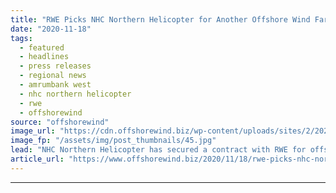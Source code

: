 ```yaml
---
title: "RWE Picks NHC Northern Helicopter for Another Offshore Wind Farm"
date: "2020-11-18"
tags: 
  - featured
  - headlines
  - press releases
  - regional news
  - amrumbank west
  - nhc northern helicopter
  - rwe
  - offshorewind
source: "offshorewind"
image_url: "https://cdn.offshorewind.biz/wp-content/uploads/sites/2/2020/11/18131543/RWE-Picks-NHC-Northern-Helicopter-for-Another-Offshore-Wind-Farm.jpg"
image_fp: "/assets/img/post_thumbnails/45.jpg"
lead: "NHC Northern Helicopter has secured a contract with RWE for offshore air rescue services"
article_url: "https://www.offshorewind.biz/2020/11/18/rwe-picks-nhc-northern-helicopter-for-another-offshore-wind-farm/"
---
```


---
